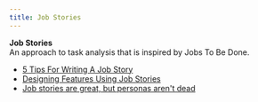 ```yaml
---
title: Job Stories
---
```

**Job Stories**  
An approach to task analysis that is inspired by Jobs To Be Done.
*   [5 Tips For Writing A Job Story](https://medium.com/the-job-to-be-done/5-tips-for-writing-a-job-story-7c9092911fc9)  
*   [Designing Features Using Job Stories](http://insideintercom.io/using-job-stories-design-features-ui-ux/)  
*   [Job stories are great, but personas aren't dead](http://www.elezea.com/2013/12/job-stories-and-personas-sitting-in-a-tree/)  
